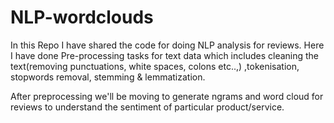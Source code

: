 # NLP-wordclouds

In this Repo I have shared the code for doing NLP analysis for reviews. Here I have done Pre-processing tasks for text data which includes cleaning the text(removing punctuations, white spaces, colons etc..,) ,tokenisation, stopwords removal, stemming & lemmatization.

After preprocessing we'll be moving to generate ngrams and word cloud for reviews to understand the sentiment of particular product/service.
